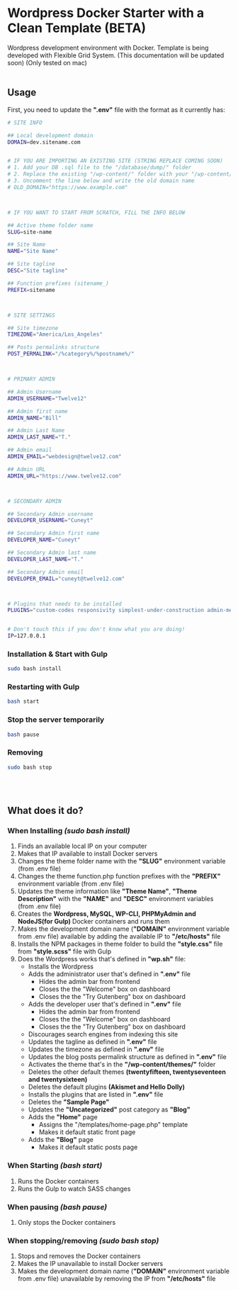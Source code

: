 # Wordpress Docker Starter with a Clean Template (BETA)
Wordpress development environment with Docker. Template is being developed with Flexible Grid System. (This documentation will be updated soon) (Only tested on mac)
<br><br>

## Usage
First, you need to update the **".env"** file with the format as it currently has:
```bash
# SITE INFO

## Local development domain
DOMAIN=dev.sitename.com


# IF YOU ARE IMPORTING AN EXISTING SITE (STRING REPLACE COMING SOON)
# 1. Add your DB .sql file to the "/database/dump/" folder
# 2. Replace the existing "/wp-content/" folder with your "/wp-content/" folder
# 3. Uncomment the line below and write the old domain name
# OLD_DOMAIN="https://www.example.com"



# IF YOU WANT TO START FROM SCRATCH, FILL THE INFO BELOW

## Active theme folder name
SLUG=site-name

## Site Name
NAME="Site Name"

## Site tagline
DESC="Site tagline"

## Function prefixes (sitename_)
PREFIX=sitename



# SITE SETTINGS

## Site timezone
TIMEZONE="America/Los_Angeles"

## Posts permalinks structure
POST_PERMALINK="/%category%/%postname%/"



# PRIMARY ADMIN

## Admin Username
ADMIN_USERNAME="Twelve12"

## Admin first name
ADMIN_NAME="Bill"

## Admin Last Name
ADMIN_LAST_NAME="T."

## Admin email
ADMIN_EMAIL="webdesign@twelve12.com"

## Admin URL
ADMIN_URL="https://www.twelve12.com"



# SECONDARY ADMIN

## Secondary Admin username
DEVELOPER_USERNAME="Cuneyt"

## Secondary Admin first name
DEVELOPER_NAME="Cuneyt"

## Secondary Admin last name
DEVELOPER_LAST_NAME="T."

## Secondary Admin email
DEVELOPER_EMAIL="cuneyt@twelve12.com"



# Plugins that needs to be installed
PLUGINS="custom-codes responsivity simplest-under-construction admin-menu-restriction duplicator wp-mail-logging google-analytics-for-wordpress fast-velocity-minify invisible-recaptcha"


# Don't touch this if you don't know what you are doing!
IP=127.0.0.1
```


### Installation & Start with Gulp
```bash
sudo bash install
```

### Restarting with Gulp
```bash
bash start
```

### Stop the server temporarily
```bash
bash pause
```

### Removing
```bash
sudo bash stop
```
<br><br>

## What does it do?
### When Installing *(sudo bash install)*
1. Finds an available local IP on your computer
2. Makes that IP available to install Docker servers
3. Changes the theme folder name with the **"SLUG"** environment variable (from .env file)
4. Changes the theme function.php function prefixes with the **"PREFIX"** environment variable (from .env file)
5. Updates the theme information like **"Theme Name"**, **"Theme Description"** with the **"NAME"** and **"DESC"** environment variables (from .env file)
6. Creates the **Wordpress, MySQL, WP-CLI, PHPMyAdmin and NodeJS(for Gulp)** Docker containers and runs them
7. Makes the development domain name (**"DOMAIN"** environment variable from .env file) available by adding the available IP to **"/etc/hosts"** file
8. Installs the NPM packages in theme folder to build the **"style.css"** file from **"style.scss"** file with Gulp
9. Does the Wordpress works that's defined in **"wp.sh"** file:
	* Installs the Wordpress
	* Adds the administrator user that's defined in **".env"** file
		* Hides the admin bar from frontend
		* Closes the the "Welcome" box on dashboard
		* Closes the the "Try Gutenberg" box on dashboard
	* Adds the developer user that's defined in **".env"** file
		* Hides the admin bar from frontend
		* Closes the the "Welcome" box on dashboard
		* Closes the the "Try Gutenberg" box on dashboard
	* Discourages search engines from indexing this site
	* Updates the tagline as defined in **".env"** file
	* Updates the timezone as defined in **".env"** file
	* Updates the blog posts permalink structure as defined in **".env"** file
	* Activates the theme that's in the **"/wp-content/themes/"** folder
	* Deletes the other default themes **(twentyfifteen, twentyseventeen and twentysixteen)**
	* Deletes the default plugins **(Akismet and Hello Dolly)**
	* Installs the plugins that are listed in **".env"** file
	* Deletes the **"Sample Page"**
	* Updates the **"Uncategorized"** post category as **"Blog"**
	* Adds the **"Home"** page
		* Assigns the "/templates/home-page.php" template
		* Makes it default static front page
	* Adds the **"Blog"** page
		* Makes it default static posts page

### When Starting *(bash start)*
1. Runs the Docker containers
2. Runs the Gulp to watch SASS changes


### When pausing *(bash pause)*
1. Only stops the Docker containers


### When stopping/removing *(sudo bash stop)*
1. Stops and removes the Docker containers
2. Makes the IP unavailable to install Docker servers
3. Makes the development domain name (**"DOMAIN"** environment variable from .env file) unavailable by removing the IP from **"/etc/hosts"** file